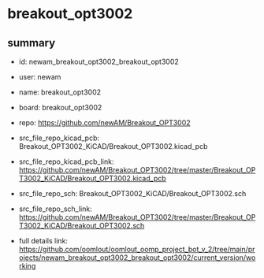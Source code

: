 # breakout_opt3002
 
## summary 
* id: newam_breakout_opt3002_breakout_opt3002
* user: newam
* name: breakout_opt3002
* board: breakout_opt3002
* repo: https://github.com/newAM/Breakout_OPT3002
* src_file_repo_kicad_pcb: Breakout_OPT3002_KiCAD/Breakout_OPT3002.kicad_pcb
* src_file_repo_kicad_pcb_link: https://github.com/newAM/Breakout_OPT3002/tree/master/Breakout_OPT3002_KiCAD/Breakout_OPT3002.kicad_pcb


* src_file_repo_sch: Breakout_OPT3002_KiCAD/Breakout_OPT3002.sch
* src_file_repo_sch_link: https://github.com/newAM/Breakout_OPT3002/tree/master/Breakout_OPT3002_KiCAD/Breakout_OPT3002.sch
* full details link: https://github.com/oomlout/oomlout_oomp_project_bot_v_2/tree/main/projects/newam_breakout_opt3002_breakout_opt3002/current_version/working  







